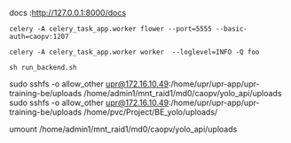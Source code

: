 docs :http://127.0.0.1:8000/docs



```angular2html
celery -A celery_task_app.worker flower --port=5555 --basic-auth=caopv:1207
```
``` angular2html
celery -A celery_task_app.worker worker  --loglevel=INFO -Q foo
```
```angular2html
sh run_backend.sh
```

sudo sshfs -o allow_other upr@172.16.10.49:/home/upr/upr-app/upr-training-be/uploads  /home/admin1/mnt_raid1/md0/caopv/yolo_api/uploads
sudo sshfs -o allow_other upr@172.16.10.49:/home/upr/upr-app/upr-training-be/uploads  /home/pvc/Project/BE_yolo/uploads/

umount /home/admin1/mnt_raid1/md0/caopv/yolo_api/uploads